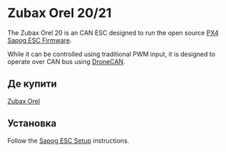 # Zubax Orel 20/21

The Zubax Orel 20 is an CAN ESC designed to run the open source [PX4 Sapog ESC Firmware](../dronecan/sapog.md).

While it can be controlled using traditional PWM input, it is designed to operate over CAN bus using [DroneCAN](index.md).

## Де купити

[Zubax Orel](https://zubax.com/products/orel_20)

## Установка

Follow the [Sapog ESC Setup](../dronecan/sapog.md) instructions.
